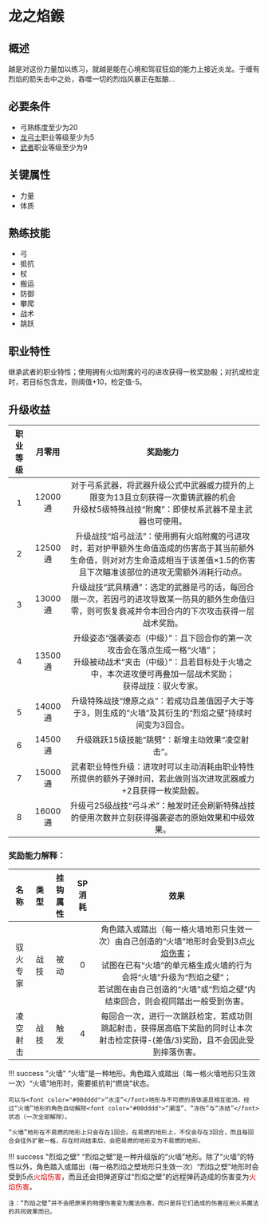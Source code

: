 # 龙之焰鍭

## 概述

越是对这份力量加以练习，就越是能在心境和驾驭狂焰的能力上接近炎龙。于缠有烈焰的箭矢击中之处，吞噬一切的烈焰风暴正在酝酿…

## 必要条件

* 弓熟练度至少为20
* <a href="../dragon_archer" target="_blank">龙弓士</a>职业等级至少为5
* <a href="../../../basicJob/Warrior" target="_blank">武者</a>职业等级至少为9

## 关键属性

* 力量
* 体质

## 熟练技能

* 弓
* 抵抗
* 杖
* 搬运
* 防御
* 攀爬
* 战术
* 跳跃
  
## 职业特性

继承武者的职业特性；使用拥有火焰附魔的弓的进攻获得一枚奖励骰；对抗或检定时，若目标包含龙，则阈值+10，检定值-5。

## 升级收益

职业等级|月零用|奖励能力
:--:|:--:|:--:
1|12000通|对于弓系武器，将武器升级公式中武器威力提升的上限变为13且立刻获得一次重铸武器的机会<br>升级杖5级特殊战技“附魔”：即使杖系武器不是主武器也可使用。
2|12500通|升级战技“焰弓战法”：使用拥有火焰附魔的弓进攻时，若对护甲额外生命值造成的伤害高于其当前额外生命值，则对对方生命造成相当于该差值×1.5的伤害且下次瞄准该部位的进攻无需额外消耗行动点。
3|13000通|升级战技“武具精通”：选定的武器是弓的话，每回合限一次，若因弓的进攻导致某一防具的额外生命值归零，则可恢复衰减并令本回合内的下次攻击获得一层战术奖励。
4|13500通|升级姿态“强袭姿态（中级）”：且下回合你的第一次攻击会在落点生成一格“火墙”；<br>升级被动战术“夹击（中级）”：且若目标处于火墙之中，本次进攻便可再叠加一层战术奖励；<br>获得战技：驭火专家。
5|14000通|升级特殊战技“燎原之焱”：若成功且差值因子大于等于3，则生成的“火墙”及其衍生的“烈焰之壁”持续时间变为3回合。
6|14500通|升级跳跃15级技能“跳劈”：新增主动效果“凌空射击”。
7|15000通|武者职业特性升级：进攻时可以主动消耗由职业特性所提供的额外子弹时间，若此做则当次进攻武器威力+2且获得一枚奖励骰。
8|16000通|升级弓25级战技“弓斗术”：触发时还会刷新特殊战技的使用次数并立刻获得强袭姿态的原始效果和中级效果。

### 奖励能力解释：

名称|类型|挂钩属性|SP消耗|效果
:--:|:--:|:--:|:--:|:--:
驭火专家|战技|被动|0|角色踏入或踏出（每一格火墙地形只生效一次）由自己创造的“火墙”地形时会受到3点<a href="../../magic/elemental/fire" target="_blank">火焰伤害</a>；<br>试图在已有“火墙”的单元格生成火墙的行为会将“火墙”升级为“烈焰之壁”；<br>若试图在由自己创造的“火墙”或“烈焰之壁”内结束回合，则会视同踏出一般受到伤害。
凌空射击|战技|触发|4|每回合一次，进行一次跳跃检定，若成功则跳起射击，获得居高临下奖励的同时让本次射击检定获得-(差值/3)奖励，且不会因此受到摔落伤害。

!!! success "火墙"
    “火墙”是一种地形。角色踏入或踏出（每一格火墙地形只生效一次）“火墙”地形时，需要抵抗判“燃烧”状态。

    可以与<font color="#00dddd">“水洼”</font>地形与不可燃的液体道具相互抵消。经过“火墙”地形的角色自动解除<font color="#00dddd">“潮湿”、“冻伤”与“冻结”</font>状态（一次全部解除）。

    “火墙”地形在不易燃的地形上只会存在1回合。在易燃的地形上，不仅会存在3回合，而且每回合会往外扩散一格，存在时间结束后，会把易燃的地形变为不易燃的地形。

!!! success "烈焰之壁"
    “烈焰之壁”是一种升级版的“火墙”地形。除了“火墙”的特性以外，角色踏入或踏出（每一格烈焰之壁地形只生效一次）“烈焰之壁”地形时会受到5点<font color="#dd0000">火焰伤害</font>，而且还会把弹道穿过“烈焰之壁”的远程弹药造成的伤害变为<font color="#dd0000">火焰伤害</font>。

    注：“烈焰之壁”并不会把原来的物理伤害变为魔法伤害，而只是将它们造成的伤害应用火系魔法的共同效果而已。